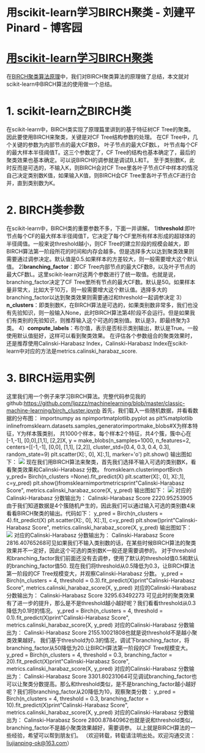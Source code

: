 
# 用scikit-learn学习BIRCH聚类 - 刘建平Pinard - 博客园






# [用scikit-learn学习BIRCH聚类](https://www.cnblogs.com/pinard/p/6200579.html)
在[BIRCH聚类算法原理](http://www.cnblogs.com/pinard/p/6179132.html)中，我们对BIRCH聚类算法的原理做了总结，本文就对scikit-learn中BIRCH算法的使用做一个总结。
# 1. scikit-learn之BIRCH类
在scikit-learn中，BIRCH类实现了原理篇里讲到的基于特征树CF Tree的聚类。因此要使用BIRCH来聚类，关键是对CF Tree结构参数的处理。
在CF Tree中，几个关键的参数为内部节点的最大CF数B， 叶子节点的最大CF数L， 叶节点每个CF的最大样本半径阈值T。这三个参数定了，CF Tree的结构也基本确定了，最后的聚类效果也基本确定。可以说BIRCH的调参就是调试B,L和T。
至于类别数K，此时反而是可选的，不输入K，则BIRCH会对CF Tree里各叶子节点CF中样本的情况自己决定类别数K值，如果输入K值，则BIRCH会CF Tree里各叶子节点CF进行合并，直到类别数为K。
# 2. BIRCH类参数
在scikit-learn中，BIRCH类的重要参数不多，下面一并讲解。
1)**threshold**:即叶节点每个CF的最大样本半径阈值T，它决定了每个CF里所有样本形成的超球体的半径阈值。一般来说threshold越小，则CF Tree的建立阶段的规模会越大，即BIRCH算法第一阶段所花的时间和内存会越多。但是选择多大以达到聚类效果则需要通过调参决定。默认值是0.5.如果样本的方差较大，则一般需要增大这个默认值。
2)**branching_factor**：即CF Tree内部节点的最大CF数B，以及叶子节点的最大CF数L。这里scikit-learn对这两个参数进行了统一取值。也就是说，branching_factor决定了CF Tree里所有节点的最大CF数。默认是50。如果样本量非常大，比如大于10万，则一般需要增大这个默认值。选择多大的branching_factor以达到聚类效果则需要通过和threshold一起调参决定
3）**n_clusters**：即类别数K，在BIRCH算法是可选的，如果类别数非常多，我们也没有先验知识，则一般输入None，此时BIRCH算法第4阶段不会运行。但是如果我们有类别的先验知识，则推荐输入这个可选的类别值。默认是3，即最终聚为3类。
4）**compute_labels**：布尔值，表示是否标示类别输出，默认是True。一般使用默认值挺好，这样可以看到聚类效果。
在评估各个参数组合的聚类效果时，还是推荐使用Calinski-Harabasz Index，Calinski-Harabasz Index在scikit-learn中对应的方法是metrics.calinski_harabaz_score.
# 3. BIRCH运用实例
这里我们用一个例子来学习BIRCH算法。完整代码参见我的github:https://github.com/ljpzzz/machinelearning/blob/master/classic-machine-learning/birch_cluster.ipynb
首先，我们载入一些随机数据，并看看数据的分布图：
importnumpy as npimportmatplotlib.pyplot as plt%matplotlib inlinefromsklearn.datasets.samples_generatorimportmake_blobs\#X为样本特征，Y为样本簇类别， 共1000个样本，每个样本2个特征，共4个簇，簇中心在[-1,-1], [0,0],[1,1], [2,2]X, y = make_blobs(n_samples=1000, n_features=2, centers=[[-1,-1], [0,0], [1,1], [2,2]], cluster_std=[0.4, 0.3, 0.4, 0.3], 
                  random_state=9)
plt.scatter(X[:, 0], X[:,1], marker='o')
plt.show()
输出图如下：
![](https://images2015.cnblogs.com/blog/1042406/201612/1042406-20161219214121041-1585077696.png)
现在我们用BIRCH算法来聚类，首先我们选择不输入可选的类别数K，看看聚类效果和Calinski-Harabasz 分数。
fromsklearn.clusterimportBirch
y_pred= Birch(n_clusters =None).fit_predict(X)
plt.scatter(X[:, 0], X[:,1], c=y_pred)
plt.show()fromsklearnimportmetricsprint"Calinski-Harabasz Score", metrics.calinski_harabaz_score(X, y_pred)
输出图如下：
![](https://images2015.cnblogs.com/blog/1042406/201612/1042406-20161219214351932-806165378.png)
对应的Calinski-Harabasz 分数输出为：
Calinski-Harabasz Score 2220.95253905
由于我们知道数据是4个簇随机产生的，因此我们可以通过输入可选的类别数4来看看BIRCH聚类的输出。代码如下：
y_pred = Birch(n_clusters = 4).fit_predict(X)
plt.scatter(X[:, 0], X[:,1], c=y_pred)
plt.show()print"Calinski-Harabasz Score", metrics.calinski_harabaz_score(X, y_pred)
输出图如下：
![](https://images2015.cnblogs.com/blog/1042406/201612/1042406-20161219214625994-33138599.png)
对应的Calinski-Harabasz 分数输出为：
Calinski-Harabasz Score 2816.40765268可见如果我们不输入类别数的话，在某些时候BIRCH算法的聚类效果并不一定好，因此这个可选的类别数K一般还是需要调参的。
对于threshold和branching_factor我们前面还没有去调参，使用了默认的threshold值0.5和默认的branching_factor值50.
现在我们将threshold从0.5降低为0.3，让BIRCH算法第一阶段的CF Tree规模变大，并观察Calinski-Harabasz 分数。
y_pred = Birch(n_clusters = 4, threshold = 0.3).fit_predict(X)print"Calinski-Harabasz Score", metrics.calinski_harabaz_score(X, y_pred)
对应的Calinski-Harabasz 分数输出为：
Calinski-Harabasz Score 3295.63492273
可见此时的聚类效果有了进一步的提升，那么是不是threshold越小越好呢？我们看看threshold从0.3降低为0.1时的情况。
y_pred = Birch(n_clusters = 4, threshold = 0.1).fit_predict(X)print"Calinski-Harabasz Score", metrics.calinski_harabaz_score(X, y_pred)
对应的Calinski-Harabasz 分数输出为：
Calinski-Harabasz Score 2155.10021808也就是说threshold不是越小聚类效果越好。
我们基于threshold为0.3的情况，调试下branching_factor，将branching_factor从50降低为20.让BIRCH算法第一阶段的CF Tree规模变大。
y_pred = Birch(n_clusters = 4, threshold = 0.3, branching_factor = 20).fit_predict(X)print"Calinski-Harabasz Score", metrics.calinski_harabaz_score(X, y_pred)
对应的Calinski-Harabasz 分数输出为：
Calinski-Harabasz Score 3301.80231064可见调试branching_factor也可以让聚类分数提高。那么和threshold类似，是不是branching_factor越小越好呢？我们将branching_factor从20降低为10，观察聚类分数：
y_pred = Birch(n_clusters = 4, threshold = 0.3, branching_factor = 10).fit_predict(X)print"Calinski-Harabasz Score", metrics.calinski_harabaz_score(X, y_pred)
对应的Calinski-Harabasz 分数输出为：
Calinski-Harabasz Score 2800.87840962也就是说和threshold类似，branching_factor不是越小聚类效果越好，需要调参。
以上就是BIRCH算法的一些经验，希望可以帮到朋友们。
（欢迎转载，转载请注明出处。欢迎沟通交流： liujianping-ok@163.com）





